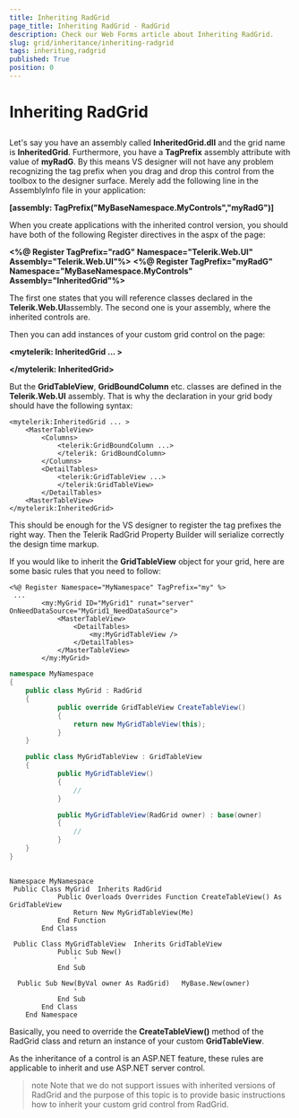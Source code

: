 ```yaml
---
title: Inheriting RadGrid
page_title: Inheriting RadGrid - RadGrid
description: Check our Web Forms article about Inheriting RadGrid.
slug: grid/inheritance/inheriting-radgrid
tags: inheriting,radgrid
published: True
position: 0
---
```


# Inheriting RadGrid



## 

Let's say you have an assembly called **InheritedGrid.dll** and the grid name is **InheritedGrid**. Furthermore, you have a **TagPrefix** assembly attribute with value of **myRadG**. By this means VS designer will not have any problem recognizing the tag prefix when you drag and drop this control from the toolbox to the designer surface. Merely add the following line in the AssemblyInfo file in your application:

**[assembly: TagPrefix("MyBaseNamespace.MyControls","myRadG")]**

When you create applications with the inherited control version, you should have both of the following Register directives in the aspx of the page:

**<%@ Register TagPrefix="radG" Namespace="Telerik.Web.UI" Assembly="Telerik.Web.UI"%>**
**<%@ Register TagPrefix="myRadG" Namespace="MyBaseNamespace.MyControls" Assembly="InheritedGrid"%>**

The first one states that you will reference classes declared in the **Telerik.Web.UI**assembly. The second one is your assembly, where the inherited controls are.

Then you can add instances of your custom grid control on the page:

**<mytelerik: InheritedGrid ... >**

**</mytelerik: InheritedGrid>**

But the **GridTableView**, **GridBoundColumn** etc. classes are defined in the **Telerik.Web.UI** assembly. That is why the declaration in your grid body should have the following syntax:

````ASP.NET
<mytelerik:InheritedGrid ... >
    <MasterTableView>
        <Columns>
            <telerik:GridBoundColumn ...>
            </telerik: GridBoundColumn>
        </Columns>
        <DetailTables>
            <telerik:GridTableView ...>
            </telerik:GridTableView>
        </DetailTables>
    <MasterTableView>
</mytelerik:InheritedGrid>          
````



This should be enough for the VS designer to register the tag prefixes the right way. Then the Telerik RadGrid Property Builder will serialize correctly the design time markup.

If you would like to inherit the **GridTableView** object for your grid, here are some basic rules that you need to follow:



````ASP.NET
<%@ Register Namespace="MyNamespace" TagPrefix="my" %>
 ...
        <my:MyGrid ID="MyGrid1" runat="server" OnNeedDataSource="MyGrid1_NeedDataSource">
            <MasterTableView>
                <DetailTables>
                    <my:MyGridTableView />
                </DetailTables>
            </MasterTableView>
        </my:MyGrid>			
````
````C#
namespace MyNamespace
{
    public class MyGrid : RadGrid
    {
            public override GridTableView CreateTableView()
            {
                return new MyGridTableView(this);
            }
    }

    public class MyGridTableView : GridTableView
    {
            public MyGridTableView()
            {
                //
            }

            public MyGridTableView(RadGrid owner) : base(owner)
            {
                //
            }
    }
}
			
````
````VB
Namespace MyNamespace
 Public Class MyGrid  Inherits RadGrid
            Public Overloads Overrides Function CreateTableView() As GridTableView
                Return New MyGridTableView(Me)
            End Function
        End Class

 Public Class MyGridTableView  Inherits GridTableView
            Public Sub New()
                '
            End Sub

  Public Sub New(ByVal owner As RadGrid)   MyBase.New(owner)
                '
            End Sub
        End Class
    End Namespace
````


Basically, you need to override the **CreateTableView()** method of the RadGrid class and return an instance of your custom **GridTableView**.

As the inheritance of a control is an ASP.NET feature, these rules are applicable to inherit and use ASP.NET server control.

>note Note that we do not support issues with inherited versions of RadGrid and the purpose of this topic is to provide basic instructions how to inherit your custom grid control from RadGrid.
>

